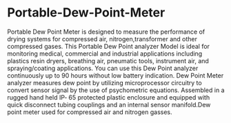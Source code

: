 # Portable-Dew-Point-Meter
Portable Dew Point Meter is designed to measure the performance of drying systems for compressed air, nitrogen,transformer and other compressed gases. This Portable Dew Point analyzer Model is ideal for monitoring medical, commercial and industrial applications including plastics resin dryers, breathing air, pneumatic tools, instrument air, and spraying/coating applications. You can use this Dew Point analyzer continuously up to 90 hours without low battery indication. Dew Point Meter analyzer measures dew point by utilizing microprocessor circuitry to convert sensor signal by the use of psychometric equations. Assembled in a rugged hand held IP‐ 65 protected plastic enclosure and equipped with quick disconnect tubing couplings and an internal sensor manifold.Dew point meter used for compressed air and nitrogen gasses.
